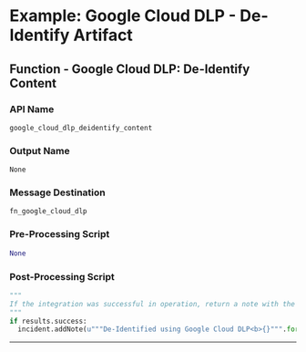 <!--
    DO NOT MANUALLY EDIT THIS FILE
    THIS FILE IS AUTOMATICALLY GENERATED WITH resilient-circuits codegen
-->

# Example: Google Cloud DLP - De-Identify Artifact

## Function - Google Cloud DLP: De-Identify Content

### API Name
`google_cloud_dlp_deidentify_content`

### Output Name
`None`

### Message Destination
`fn_google_cloud_dlp`

### Pre-Processing Script
```python
None
```

### Post-Processing Script
```python
"""
If the integration was successful in operation, return a note with the now de-identified text. 
"""
if results.success:
  incident.addNote(u"""De-Identified using Google Cloud DLP<b>{}""".format(results.content["de_identified_text"]))
```

---

